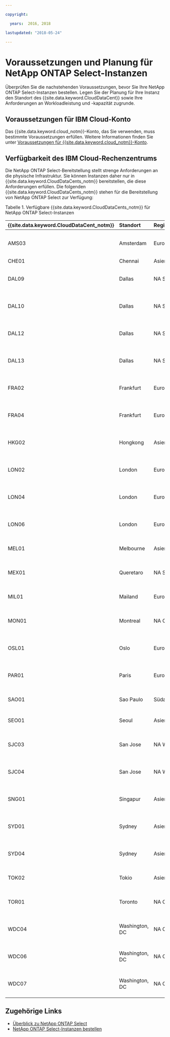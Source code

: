 ```yaml
---

copyright:

  years:  2016, 2018

lastupdated: "2018-05-24"

---
```


# Voraussetzungen und Planung für NetApp ONTAP Select-Instanzen

Überprüfen Sie die nachstehenden Voraussetzungen, bevor Sie Ihre NetApp ONTAP Select-Instanzen bestellen. Legen Sie der Planung für Ihre Instanz den Standort des {{site.data.keyword.CloudDataCent}} sowie Ihre Anforderungen an Workloadleistung und -kapazität zugrunde.

## Voraussetzungen für IBM Cloud-Konto

Das {{site.data.keyword.cloud_notm}}-Konto, das Sie verwenden, muss bestimmte Voraussetzungen erfüllen. Weitere Informationen finden Sie unter [Voraussetzungen für {{site.data.keyword.cloud_notm}}-Konto](../vmonic/slaccountrequirement.html).

## Verfügbarkeit des IBM Cloud-Rechenzentrums

Die NetApp ONTAP Select-Bereitstellung stellt strenge Anforderungen an die physische Infrastruktur. Sie können Instanzen daher nur in {{site.data.keyword.CloudDataCents_notm}} bereitstellen, die diese Anforderungen erfüllen. Die folgenden {{site.data.keyword.CloudDataCents_notm}} stehen für die Bereitstellung von NetApp ONTAP Select zur Verfügung:

Tabelle 1. Verfügbare {{site.data.keyword.CloudDataCents_notm}} für NetApp ONTAP Select-Instanzen

| {{site.data.keyword.CloudDataCent_notm}} | Standort | Region | Serveroptionen |
|:------|:----------------|:----------------|:---------------------------|
| AMS03 | Amsterdam | Europa | Hohe Leistung (mittel), Hohe Leistung (groß), Hohe Kapazität
| CHE01 | Chennai | Asien/Pazifik | Hohe Kapazität
| DAL09 | Dallas | NA Süd | Hohe Leistung (mittel), Hohe Leistung (groß), Hohe Kapazität
| DAL10 | Dallas | NA Süd | Hohe Leistung (mittel), Hohe Leistung (groß), Hohe Kapazität
| DAL12 | Dallas | NA Süd | Hohe Leistung (mittel), Hohe Leistung (groß), Hohe Kapazität
| DAL13 | Dallas | NA Süd | Hohe Leistung (mittel), Hohe Leistung (groß), Hohe Kapazität
| FRA02 | Frankfurt | Europa | Hohe Leistung (mittel), Hohe Leistung (groß), Hohe Kapazität
| FRA04 | Frankfurt | Europa | Hohe Leistung (mittel), Hohe Leistung (groß), Hohe Kapazität
| HKG02 | Hongkong | Asien/Pazifik | Hohe Leistung (mittel), Hohe Leistung (groß), Hohe Kapazität
| LON02 | London | Europa | Hohe Leistung (mittel), Hohe Leistung (groß), Hohe Kapazität
| LON04 | London | Europa | Hohe Leistung (mittel), Hohe Leistung (groß), Hohe Kapazität
| LON06 | London | Europa | Hohe Leistung (mittel), Hohe Leistung (groß), Hohe Kapazität
| MEL01 | Melbourne | Asien/Pazifik | Hohe Leistung (mittel), Hohe Kapazität
| MEX01 | Queretaro | NA Süd | Hohe Leistung (mittel), Hohe Leistung (groß), Hohe Kapazität
| MIL01 | Mailand | Europa | Hohe Leistung (mittel), Hohe Kapazität
| MON01 | Montreal | NA Ost | Hohe Leistung (mittel), Hohe Leistung (groß), Hohe Kapazität
| OSL01 | Oslo | Europa | Hohe Leistung (mittel), Hohe Leistung (groß), Hohe Kapazität
| PAR01 | Paris | Europa | Hohe Leistung (mittel), Hohe Leistung (groß), Hohe Kapazität
| SAO01 | Sao Paulo | Südamerika | Hohe Leistung (mittel), Hohe Kapazität
| SEO01 | Seoul | Asien/Pazifik | Hohe Leistung (mittel), Hohe Kapazität
| SJC03 | San Jose | NA West | Hohe Leistung (mittel), Hohe Leistung (groß), Hohe Kapazität
| SJC04 | San Jose | NA West | Hohe Leistung (mittel), Hohe Leistung (groß), Hohe Kapazität
| SNG01 | Singapur | Asien/Pazifik | Hohe Leistung (mittel), Hohe Leistung (groß), Hohe Kapazität
| SYD01 | Sydney | Asien/Pazifik | Hohe Leistung (mittel), Hohe Leistung (groß), Hohe Kapazität
| SYD04 | Sydney | Asien/Pazifik | Hohe Leistung (mittel), Hohe Leistung (groß), Hohe Kapazität
| TOK02 | Tokio | Asien/Pazifik | Hohe Leistung (mittel), Hohe Kapazität
| TOR01 | Toronto | NA Ost | Hohe Leistung (mittel), Hohe Leistung (groß), Hohe Kapazität
| WDC04 | Washington, DC | NA Ost | Hohe Leistung (mittel), Hohe Leistung (groß), Hohe Kapazität
| WDC06 | Washington, DC | NA Ost | Hohe Leistung (mittel), Hohe Leistung (groß), Hohe Kapazität
| WDC07 | Washington, DC | NA Ost | Hohe Leistung (mittel), Hohe Leistung (groß), Hohe Kapazität

<!--## Capacity considerations-->

<!--For capacity information and considerations, see the _Bill of
Materials_ document on the [Reference Architecture](https://www.ibm.com/cloud/garage/content/architecture/virtualizationArchitecture/reference-architecture) page.-->

## Zugehörige Links

* [Überblick zu NetApp ONTAP Select](np_netappoverview.html)
* [NetApp ONTAP Select-Instanzen bestellen](np_orderinginstances.html)
